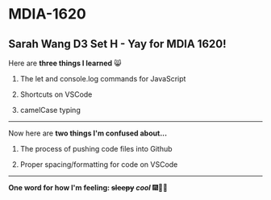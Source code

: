 # MDIA-1620
Sarah Wang D3 Set H - Yay for MDIA 1620! 
---
Here are **three things I learned** 😸

1. The let and console.log commands for JavaScript

2. Shortcuts on VSCode

3. camelCase typing

---
Now here are **two things I'm confused about...**

1. The process of pushing code files into Github

2. Proper spacing/formatting for code on VSCode

---

**One word for how I'm feeling: ~~sleepy~~ *cool*** 🎆🍾🥳
